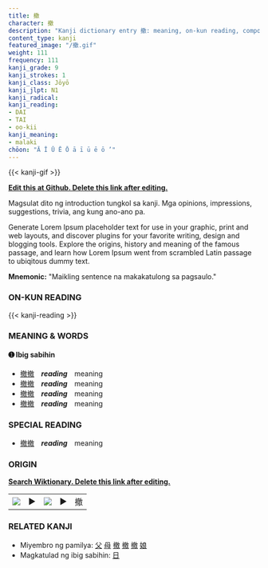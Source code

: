 ```yaml
---
title: 撤
character: 撤
description: "Kanji dictionary entry 撤: meaning, on-kun reading, compounds, origin, related kanji"
content_type: kanji
featured_image: "/撤.gif"
weight: 111
frequency: 111
kanji_grade: 9
kanji_strokes: 1
kanji_class: Jōyō
kanji_jlpt: N1
kanji_radical: 
kanji_reading: 
- DAI
- TAI
- oo-kii
kanji_meaning:
- malaki
chōon: "Ā Ī Ū Ē Ō ā ī ū ē ō ’"
---
```

[//]: # (Don't edit the line below. Kanji animated GIF code is automatically generated.)
{{< kanji-gif >}}

[//]: # (Edit below this line.)

**[Edit this at Github. Delete this link after editing.](https://github.com/tim0g/tim/tree/main/content/kanji/撤/index.md)**

Magsulat dito ng introduction tungkol sa kanji. Mga opinions, impressions, suggestions, trivia, ang kung ano-ano pa.

Generate Lorem Ipsum placeholder text for use in your graphic, print and web layouts, and discover plugins for your favorite writing, design and blogging tools. Explore the origins, history and meaning of the famous passage, and learn how Lorem Ipsum went from scrambled Latin passage to ubiqitous dummy text.
 
**Mnemonic:** "Maikling sentence na makakatulong sa pagsaulo."

### ON-KUN READING

[//]: # (Don't edit the line below. ON-KUN READING code is automatically generated.)
{{< kanji-reading >}}

### MEANING & WORDS

#### ➊ **Ibig sabihin**
  - [撤](../撤)[撤](../撤)　***reading***　meaning
  - [撤](../撤)[撤](../撤)　***reading***　meaning
  - [撤](../撤)[撤](../撤)　***reading***　meaning
  - [撤](../撤)[撤](../撤)　***reading***　meaning

### SPECIAL READING
  - [撤](../撤)[撤](../撤)　***reading***　meaning

### ORIGIN

**[Search Wiktionary. Delete this link after editing.](https://wiktionary.org/wiki/撤)**
<table class="kanji-table"><tr><td>
<img src="60px-撤-bronze.svg.png">
</td><td>▶</td><td>
<img src="60px-撤-oracle.svg.png">
</td><td>▶</td>
<td class="kanji-origin">撤</td>
</tr></table>

### RELATED KANJI
- Miyembro ng pamilya: [父](../父) [母](../母) [撤](../撤) [撤](../撤) [撤](../撤) [娘](../娘)
- Magkatulad ng ibig sabihin: [日](../日)
